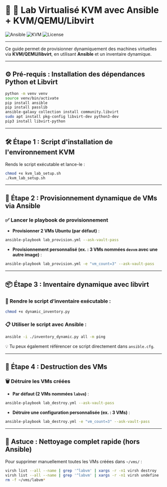 #  🚀 🧪 Lab Virtualisé KVM avec Ansible + KVM/QEMU/Libvirt

![Ansible](https://img.shields.io/badge/Ansible-Automation-EE0000?logo=ansible)
![KVM](https://img.shields.io/badge/KVM-ready-6600cc?logo=linux)
![License](https://img.shields.io/badge/license-MIT-blue)

---

Ce guide permet de provisionner dynamiquement des machines virtuelles via **KVM/QEMU/libvirt**, en utilisant **Ansible** et un inventaire dynamique.

---

## ⚙️ Pré-requis : Installation des dépendances Python et Libvirt

```bash
python -m venv venv
source venv/bin/activate
pip install ansible
pip install passlib
ansible-galaxy collection install community.libvirt
sudo apt install pkg-config libvirt-dev python3-dev
pip3 install libvirt-python
```

---

## 🛠️ Étape 1 : Script d'installation de l'environnement KVM

Rends le script exécutable et lance-le :

```bash
chmod +x kvm_lab_setup.sh
./kvm_lab_setup.sh
```

---

## 🚀 Étape 2 : Provisionnement dynamique de VMs via Ansible

### ✅ Lancer le playbook de provisionnement

- **Provisionner 2 VMs Ubuntu (par défaut)** :

```bash
ansible-playbook lab_provision.yml --ask-vault-pass
```

- **Provisionnement personnalisé (ex. : 3 VMs nommées `devvm` avec une autre image)** :

```bash
ansible-playbook lab_provision.yml -e "vm_count=3" --ask-vault-pass
```

---

## 📦 Étape 3 : Inventaire dynamique avec libvirt

### 🔧 Rendre le script d’inventaire exécutable :

```bash
chmod +x dynamic_inventory.py
```

### 📋 Utiliser le script avec Ansible :

```bash
ansible -i ./inventory_dynamic.py all -m ping
```

💡 Tu peux également référencer ce script directement dans `ansible.cfg`.

---

## 🧨 Étape 4 : Destruction des VMs

### 🗑 Détruire les VMs créées

- **Par défaut (2 VMs nommées `labvm`)** :

```bash
ansible-playbook lab_destroy.yml --ask-vault-pass
```

- **Détruire une configuration personnalisée (ex. : 3 VMs)** :

```bash
ansible-playbook lab_destroy.yml -e "vm_count=3" --ask-vault-pass
```

---

## 🧼 Astuce : Nettoyage complet rapide (hors Ansible)

Pour supprimer manuellement toutes les VMs créées dans `~/vms/` :

```bash
virsh list --all --name | grep '^labvm' | xargs -r -n1 virsh destroy
virsh list --all --name | grep '^labvm' | xargs -r -n1 virsh undefine
rm -f ~/vms/labvm*
```
